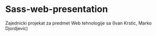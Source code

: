 # Sass-web-presentation
Zajednicki projekat za predmet Web tehnologije sa (Ivan Krstic, Marko Djordjevic)
